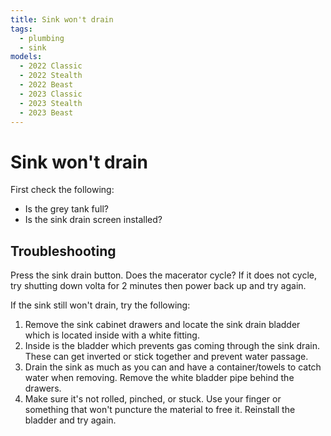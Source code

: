 ```yaml
---
title: Sink won't drain
tags:
  - plumbing
  - sink
models:
  - 2022 Classic
  - 2022 Stealth
  - 2022 Beast
  - 2023 Classic
  - 2023 Stealth
  - 2023 Beast
---
```


# Sink won't drain

First check the following:

- Is the grey tank full?
- Is the sink drain screen installed?

## Troubleshooting

Press the sink drain button. Does the macerator cycle? If it does not cycle, try shutting down volta for 2 minutes then power back up and try again.

If the sink still won't drain, try the following:

1. Remove the sink cabinet drawers and locate the sink drain bladder which is located inside with a white fitting.
2. Inside is the bladder which prevents gas coming through the sink drain. These can get inverted or stick together and prevent water passage.
3. Drain the sink as much as you can and have a container/towels to catch water when removing. Remove the white bladder pipe behind the drawers.
4. Make sure it's not rolled, pinched, or stuck. Use your finger or something that won't puncture the material to free it. Reinstall the bladder and try again.
